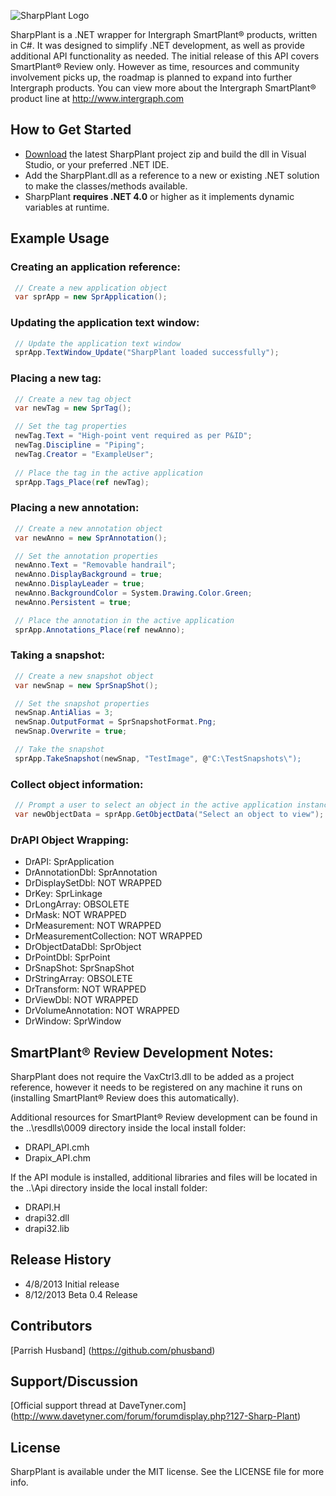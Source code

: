 ![SharpPlant Logo](http://i1272.photobucket.com/albums/y394/allockse/Development/SharpPlant_zps70fa0e1c.jpeg)

SharpPlant is a .NET wrapper for Intergraph SmartPlant® products, written in C#.  It was designed to simplify .NET development, as well as provide additional API functionality as needed.  The initial release of this API covers SmartPlant® Review only.  However as time, resources and community involvement picks up, the roadmap is planned to expand into further Intergraph products.  You can view more about the Intergraph SmartPlant® product line at http://www.intergraph.com

## How to Get Started
- [Download](https://github.com/Allockse/SharpPlant/archive/master.zip) the latest SharpPlant project zip and build the dll in Visual Studio, or your preferred .NET IDE.
- Add the SharpPlant.dll as a reference to a new or existing .NET solution to make the classes/methods available.
- SharpPlant <b>requires .NET 4.0</b> or higher as it implements dynamic variables at runtime.

## Example Usage
### Creating an application reference:
``` csharp
 // Create a new application object
 var sprApp = new SprApplication();

```

### Updating the application text window:
``` csharp
 // Update the application text window
 sprApp.TextWindow_Update("SharpPlant loaded successfully");

```

### Placing a new tag:
``` csharp
 // Create a new tag object
 var newTag = new SprTag();

 // Set the tag properties
 newTag.Text = "High-point vent required as per P&ID";
 newTag.Discipline = "Piping";
 newTag.Creator = "ExampleUser";
            
 // Place the tag in the active application
 sprApp.Tags_Place(ref newTag);

```

### Placing a new annotation:
``` csharp
 // Create a new annotation object
 var newAnno = new SprAnnotation();

 // Set the annotation properties
 newAnno.Text = "Removable handrail";
 newAnno.DisplayBackground = true;
 newAnno.DisplayLeader = true;
 newAnno.BackgroundColor = System.Drawing.Color.Green;
 newAnno.Persistent = true;

 // Place the annotation in the active application
 sprApp.Annotations_Place(ref newAnno);

```

### Taking a snapshot:
``` csharp
 // Create a new snapshot object
 var newSnap = new SprSnapShot();

 // Set the snapshot properties
 newSnap.AntiAlias = 3;
 newSnap.OutputFormat = SprSnapshotFormat.Png;
 newSnap.Overwrite = true;

 // Take the snapshot
 sprApp.TakeSnapshot(newSnap, "TestImage", @"C:\TestSnapshots\");

```

### Collect object information:
``` csharp
 // Prompt a user to select an object in the active application instance
 var newObjectData = sprApp.GetObjectData("Select an object to view");

```

### DrAPI Object Wrapping:
- DrAPI: SprApplication
- DrAnnotationDbl: SprAnnotation
- DrDisplaySetDbl: NOT WRAPPED
- DrKey: SprLinkage
- DrLongArray: OBSOLETE
- DrMask: NOT WRAPPED
- DrMeasurement: NOT WRAPPED
- DrMeasurementCollection: NOT WRAPPED
- DrObjectDataDbl: SprObject
- DrPointDbl: SprPoint
- DrSnapShot: SprSnapShot
- DrStringArray: OBSOLETE
- DrTransform: NOT WRAPPED
- DrViewDbl: NOT WRAPPED
- DrVolumeAnnotation: NOT WRAPPED
- DrWindow: SprWindow

## SmartPlant® Review Development Notes:
SharpPlant does not require the VaxCtrl3.dll to be added as a project reference, however it needs to be registered
on any machine it runs on (installing SmartPlant® Review does this automatically).

Additional resources for SmartPlant® Review development can be found in the ..\resdlls\0009 directory inside the local install folder:
- DRAPI_API.cmh
- Drapix_API.chm

If the API module is installed, additional libraries and files will be located in the ..\Api directory inside the local install folder:
- DRAPI.H
- drapi32.dll
- drapi32.lib

## Release History
- 4/8/2013 Initial release
- 8/12/2013 Beta 0.4 Release

## Contributors
[Parrish Husband] (https://github.com/phusband)

## Support/Discussion
[Official support thread at DaveTyner.com] (http://www.davetyner.com/forum/forumdisplay.php?127-Sharp-Plant)

## License
SharpPlant is available under the MIT license. See the LICENSE file for more info.
